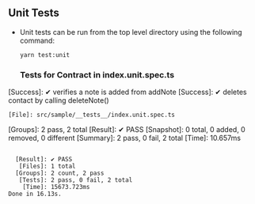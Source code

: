 ## Unit Tests
- Unit tests can be run from the top level directory using the following command:
  ```
  yarn test:unit
  ```
  
  ### Tests for Contract in index.unit.spec.ts
 

[Describe]: Notes

 [Success]: ✔ verifies a note is added from addNote
 [Success]: ✔ deletes contact by calling deleteNote()

    [File]: src/sample/__tests__/index.unit.spec.ts
  [Groups]: 2 pass, 2 total
  [Result]: ✔ PASS
[Snapshot]: 0 total, 0 added, 0 removed, 0 different
 [Summary]: 2 pass,  0 fail, 2 total
    [Time]: 10.657ms

~~~~~~~~~~~~~~~~~~~~~~~~~~~~~~~~~~~~~~~~~~~~~~~~~~~~~~~~~~~~~~~~~~~~~~~~~~~~~~~~

  [Result]: ✔ PASS
   [Files]: 1 total
  [Groups]: 2 count, 2 pass
   [Tests]: 2 pass, 0 fail, 2 total
    [Time]: 15673.723ms
Done in 16.13s.

